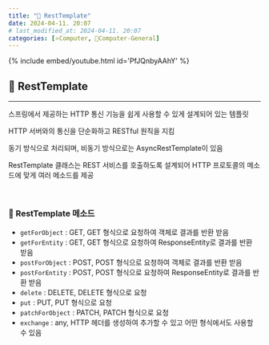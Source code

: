 ```yaml
---
title: "🌚 RestTemplate"
date: 2024-04-11. 20:07
# last_modified_at: 2024-04-11. 20:07
categories: [⭐Computer, 🌚Computer-General]
---
```


{% include embed/youtube.html id='PfJQnbyAAhY' %}

## **💫 RestTemplate**

---

스프링에서 제공하는 HTTP 통신 기능을 쉽게 사용할 수 있게 설계되어 있는 템플릿

HTTP 서버와의 통신을 단순화하고 RESTful 원칙을 지킴

동기 방식으로 처리되며, 비동기 방식으로는 AsyncRestTemplate이 있음

RestTemplate 클래스는 REST 서비스를 호출하도록 설계되어 HTTP 프로토콜의 메소드에 맞게 여러 메소드를 제공

<br>

### **🫧 RestTemplate 메소드**

- `getForObject` : GET, GET 형식으로 요청하여 객체로 결과를 반환 받음
- `getForEntity` : GET, GET 형식으로 요청하여 ResponseEntity로 결과를 반환 받음
- `postForObject` : POST, POST 형식으로 요청하여 객체로 결과를 반환 받음
- `postForEntity` : POST, POST 형식으로 요청하여 ResponseEntity로 결과를 반환 받음
- `delete` : DELETE, DELETE 형식으로 요청
- `put` : PUT, PUT 형식으로 요청
- `patchForObject` : PATCH, PATCH 형식으로 요청
- `exchange` : any, HTTP 헤더를 생성하여 추가할 수 있고 어떤 형식에서도 사용할 수 있음